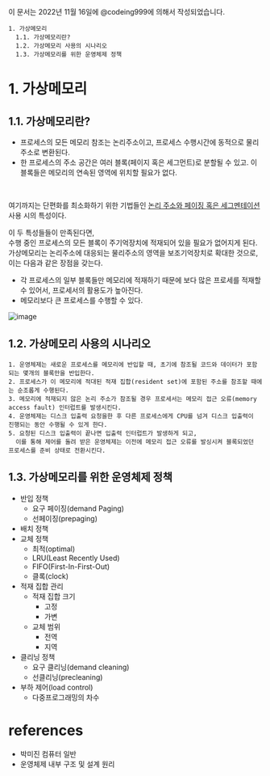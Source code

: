 이 문서는 2022년 11월 16일에 @codeing999에 의해서 작성되었습니다.
```
1. 가상메모리
  1.1. 가상메모리란?
  1.2. 가상메모리 사용의 시나리오
  1.3. 가상메모리를 위한 운영체제 정책
```

# 1. 가상메모리
## 1.1. 가상메모리란?
- 프로세스의 모든 메모리 참조는 논리주소이고, 프로세스 수행시간에 동적으로 물리 주소로 변환된다.
- 한 프로세스의 주소 공간은 여러 블록(페이지 혹은 세그먼트)로 분할될 수 있고. 이 블록들은 메모리의 연속된 영역에 위치할 필요가 없다.
<br>

여기까지는 단편화를 최소화하기 위한 기법들인 [논리 주소와 페이징 혹은 세그멘테이션](https://github.com/monthly-cs/2022-11/blob/main/%EB%A9%94%EB%AA%A8%EB%A6%AC/2.%20%ED%8E%98%EC%9D%B4%EC%A7%95%2C%20%EC%84%B8%EA%B7%B8%EB%A9%98%ED%85%8C%EC%9D%B4%EC%85%98.md#1-%EB%AC%BC%EB%A6%AC-%EC%A3%BC%EC%86%8Cphysical-address%EC%99%80-%EB%85%BC%EB%A6%AC-%EC%A3%BC%EC%86%8Clogical-address)  사용 시의 특성이다. 

이 두 특성들들이 만족된다면, <br>
수행 중인 프로세스의 모든 블록이 주기억장치에 적재되어 있을 필요가 없어지게 된다. <br>
가상메모리는 논리주소에 대응되는 물리주소의 영역을 보조기억장치로 확대한 것으로, <br>이는 다음과 같은 장점을 갖는다. 

- 각 프로세스의 일부 블록들만 메모리에 적재하기 때문에 보다 많은 프로세를 적재할 수 있어서, 프로세서의 활용도가 높아진다.
- 메모리보다 큰 프로세스를 수행할 수 있다.

![image](https://user-images.githubusercontent.com/109027875/205412621-b9dbc05f-90b8-404c-b31b-8717c9bd4474.png)


## 1.2. 가상메모리 사용의 시나리오

```
1. 운영체제는 새로운 프로세스를 메모리에 반입할 때, 초기에 참조될 코드와 데이터가 포함되는 몇개의 블록만을 반입한다.
2. 프로세스가 이 메모리에 적대된 적재 집합(resident set)에 포함된 주소를 참조할 때에는 순조롭게 수행된다.
3. 메모리에 적재되지 않은 논리 주소가 참조될 경우 프로세서는 메모리 접근 오류(memory access fault) 인터럽트를 발생시킨다.
4. 운영체제는 디스크 입출력 요청을한 후 다른 프로세스에게 CPU를 넘겨 디스크 입출력이 진행되는 동안 수행될 수 있게 한다.
5. 요청된 디스크 입출력이 끝나면 입출력 인터럽트가 발생하게 되고, 
  이를 통해 제어를 돌려 받은 운영체제는 이전에 메모리 접근 오류를 발싱시켜 블록되었던 프로세스를 준비 상태로 전환시킨다.
```

## 1.3. 가상메모리를 위한 운영체제 정책
- 반입 정책
  - 요구 페이징(demand Paging)
  - 선페이징(prepaging) 
- 배치 정책
- 교체 정책
  - 최적(optimal)
  - LRU(Least Recently Used)
  - FIFO(First-In-First-Out)
  - 클록(clock)
- 적재 집합 관리
  - 적재 집합 크기
    - 고정
    - 가변
  - 교체 범위
    - 전역
    - 지역
- 클리닝 정책
  - 요구 클리닝(demand cleaning)
  - 선클리닝(precleaning)
- 부하 제어(load control)
  - 다중프로그래밍의 차수 

# references
- 박미진 컴퓨터 일반
- 운영체제 내부 구조 및 설계 원리
